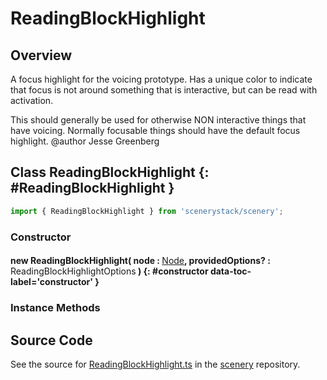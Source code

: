 # ReadingBlockHighlight

## Overview

A focus highlight for the voicing prototype. Has a unique color to indicate that focus is not around something
that is interactive, but can be read with activation.

This should generally be used for otherwise NON interactive things that have voicing. Normally focusable things
should have the default focus highlight.
@author Jesse Greenberg

## Class ReadingBlockHighlight {: #ReadingBlockHighlight }


```js
import { ReadingBlockHighlight } from 'scenerystack/scenery';
```
### Constructor

#### new ReadingBlockHighlight( node : <span style="font-weight: 400;">[Node](../scenery/Node.md)</span>, providedOptions? : <span style="font-weight: 400;">ReadingBlockHighlightOptions</span> ) {: #constructor data-toc-label='constructor' }

### Instance Methods





## Source Code

See the source for [ReadingBlockHighlight.ts](https://github.com/phetsims/scenery/blob/main/js/accessibility/voicing/ReadingBlockHighlight.ts) in the [scenery](https://github.com/phetsims/scenery) repository.
